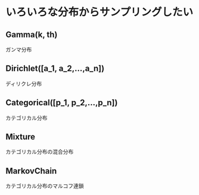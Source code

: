 # いろいろな分布からサンプリングしたい

## Gamma(k, th)
ガンマ分布

## Dirichlet([a_1, a_2,...,a_n])
ディリクレ分布

## Categorical([p_1, p_2,...,p_n])
カテゴリカル分布

## Mixture
カテゴリカル分布の混合分布

## MarkovChain
カテゴリカル分布のマルコフ連鎖


